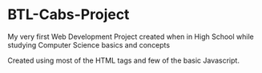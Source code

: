 # BTL-Cabs-Project
My very first Web Development Project created when in High School while studying Computer Science basics and concepts 

Created using most of the HTML tags and few of the basic Javascript.

